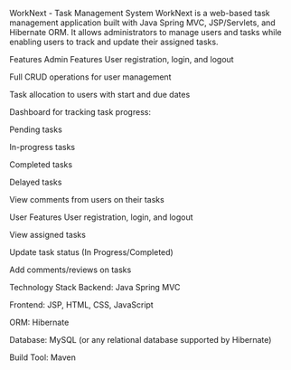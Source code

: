 WorkNext - Task Management System
WorkNext is a web-based task management application built with Java Spring MVC, JSP/Servlets, and Hibernate ORM. It allows administrators to manage users and tasks while enabling users to track and update their assigned tasks.

Features
Admin Features
User registration, login, and logout

Full CRUD operations for user management

Task allocation to users with start and due dates

Dashboard for tracking task progress:

Pending tasks

In-progress tasks

Completed tasks

Delayed tasks

View comments from users on their tasks

User Features
User registration, login, and logout

View assigned tasks

Update task status (In Progress/Completed)

Add comments/reviews on tasks

Technology Stack
Backend: Java Spring MVC

Frontend: JSP, HTML, CSS, JavaScript

ORM: Hibernate

Database: MySQL (or any relational database supported by Hibernate)

Build Tool: Maven

